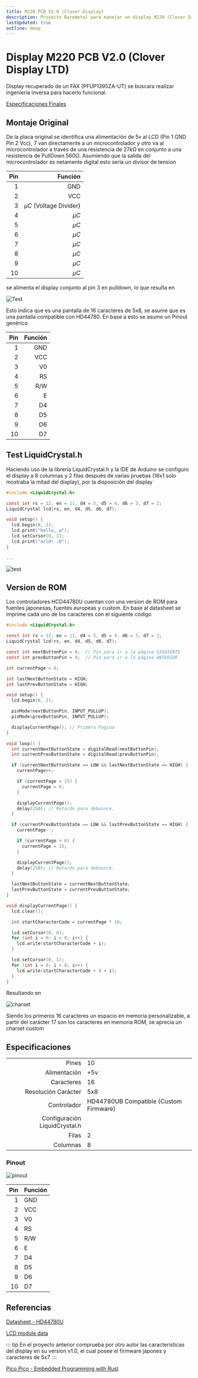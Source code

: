 ```yaml
---
title: M220 PCB V2.0 (Clover Display)
description: Proyecto Baremetal para manejar un display M220 (Clover Display)
lastUpdated: true
outline: deep
---
```


# Display M220 PCB V2.0 (Clover Display LTD)

Display recuperado de un FAX (PFUP1395ZA-UT) se buscara realizar ingeniería inversa para hacerlo funcional.

[Especificaciones Finales](/Baremetal/clover220-RI#especificaciones)

## Montaje Original

De la placa original se identifica una alimentación de 5v al LCD (Pin 1 GND Pin 2 Vcc), 7 van directamente a un microcontrolador y otro va al microcontrolador a través de una resistencia de $27k\Omega$ en conjunto a una resistencia de PullDown $560\Omega$. Asumiendo que la salida del microcontrolador es netamente digital esto seria un divisor de tension

| Pin | Función |
| ---: | -----: |
|  1  | GND     |
|  2  | VCC     |
|  3  | $\mu C$ (Voltage Divider) |
|  4  | $\mu C$ |
|  5  | $\mu C$ |
|  6  | $\mu C$ |
|  7  | $\mu C$ |
|  8  | $\mu C$ |
|  9  | $\mu C$ |
|  10 | $\mu C$ |

se alimenta el display conjunto al pin 3 en pulldown, lo que resulta en

![Test](img/M220-Test0.jpg)

Esto indica que es una pantalla de 16 caracteres de 5x8, se asume que es una pantalla compatible con HD44780. En base a esto se asume un Pinout genérico

| Pin | Función | 
| ---: | -----: |
|  1  | GND     |
|  2  | VCC     |
|  3  | V0 |
|  4  | RS |
|  5  | R/W |
|  6  | E |
|  7  | D4 |
|  8  | D5 |
|  9  | D6 |
|  10 | D7 |

## Test LiquidCrystal.h

Haciendo uso de la librería LiquidCrystal.h y la IDE de Arduino se configuro el display a 8 columnas y 2 filas después de varias pruebas (16x1 solo mostraba la mitad del display), por la disposición del display

```c
#include <LiquidCrystal.h>

const int rs = 12, en = 11, d4 = 5, d5 = 4, d6 = 3, d7 = 2;
LiquidCrystal lcd(rs, en, d4, d5, d6, d7);

void setup() {
  lcd.begin(8, 2);
  lcd.print("hello, w");
  lcd.setCursor(0, 1);
  lcd.print("orld! :D");
}

...
```

![test](img/M220-Test1.jpg)

## Version de ROM

Los controladores HCD44780U cuentan con una version de ROM para fuentes japonesas, fuentes europeas y custom. En base al datasheet se imprime cada uno de los caracteres con el siguiente código

```c
#include <LiquidCrystal.h>

const int rs = 12, en = 11, d4 = 5, d5 = 4, d6 = 3, d7 = 2;
LiquidCrystal lcd(rs, en, d4, d5, d6, d7);

const int nextButtonPin = 8;  // Pin para ir a la página SIGUIENTE
const int prevButtonPin = 9;  // Pin para ir a la página ANTERIOR

int currentPage = 0;

int lastNextButtonState = HIGH;
int lastPrevButtonState = HIGH;

void setup() {
  lcd.begin(8, 2);

  pinMode(nextButtonPin, INPUT_PULLUP);
  pinMode(prevButtonPin, INPUT_PULLUP);

  displayCurrentPage(); // Primera Pagina
}

void loop() {
  int currentNextButtonState = digitalRead(nextButtonPin);
  int currentPrevButtonState = digitalRead(prevButtonPin);

  if (currentNextButtonState == LOW && lastNextButtonState == HIGH) {
    currentPage++;

    if (currentPage > 15) {
      currentPage = 0;
    }

    displayCurrentPage();
    delay(250); // Retardo para debounce.
  }

  if (currentPrevButtonState == LOW && lastPrevButtonState == HIGH) {
    currentPage--;

    if (currentPage < 0) {
      currentPage = 15;
    }

    displayCurrentPage();
    delay(250); // Retardo para debounce.
  }

  lastNextButtonState = currentNextButtonState;
  lastPrevButtonState = currentPrevButtonState;
}

void displayCurrentPage() {
  lcd.clear();

  int startCharacterCode = currentPage * 16;

  lcd.setCursor(0, 0);
  for (int i = 0; i < 8; i++) {
    lcd.write(startCharacterCode + i);
  }

  lcd.setCursor(0, 1);
  for (int i = 0; i < 8; i++) {
    lcd.write(startCharacterCode + 8 + i);
  }
}

```

Resultando en

![charset](img/M220-charset.jpg)

Siendo los primeros 16 caracteres un espacio en memoria personalizable, a partir del carácter 17 son los caracteres en memoria ROM, se aprecia un charset custom

## Especificaciones

| | |
| --: | :-- |
| Pines  | 10    |
| Alimentación | +5v |
| Caracteres | 16 |
| Resolución Carácter | 5x8 |
| Controlador | HD44780UB Compatible (Custom Firmware) |
| Configuración LiquidCrystal.h |
| Filas | 2 |
| Columnas | 8 |

### Pinout

![pinout](./img/M220-pinout.svg)

| Pin | Función | 
| ---: | :---- |
|  1  | GND     |
|  2  | VCC     |
|  3  | V0 |
|  4  | RS |
|  5  | R/W |
|  6  | E |
|  7  | D4 |
|  8  | D5 |
|  9  | D6 |
|  10 | D7 |

## Referencias

[Datasheet - HD44780U](https://cdn.sparkfun.com/assets/9/5/f/7/b/HD44780.pdf)

[LCD module data](http://www.projects.scorchingbay.nz/dokuwiki/electronic/lcd/pfup1188ya)

::: tip
En el proyecto anterior comprueba por otro autor las características del display en su version v1.0, el cual posee el firmware japones y caracteres de 5x7.
:::

[Pico Pico - Embedded Programming with Rust](https://pico.implrust.com/lcd-display/supported-characters.html)